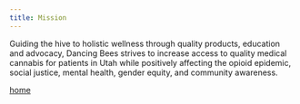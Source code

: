 ```yaml
---
title: Mission
---
```


Guiding the hive to holistic wellness through quality products, education and advocacy, Dancing Bees strives to increase access to quality medical cannabis for patients in Utah while positively affecting the opioid epidemic, social justice, mental health, gender equity, and community awareness.

<a href="/">home</a>
